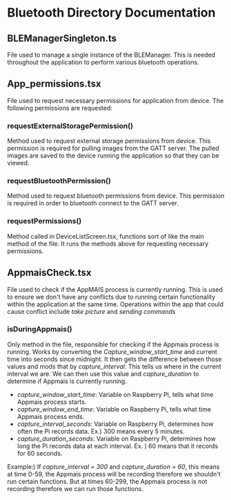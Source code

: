 # Bluetooth Directory Documentation


## BLEManagerSingleton.ts
File used to manage a single instance of the BLEManager. This is needed throughout the application to perform various bluetooth operations.


## App_permissions.tsx
File used to request necessary permissions for application from device. The following permissions are requested:

  ### **requestExternalStoragePermission()**
  Method used to request external storage permissions from device. This permission is        required for pulling images from the GATT server. The pulled images are saved to the       device running the application so that they can be viewed.

  ### **requestBluetoothPermission()**
  Method used to request bluetooth permissions from device. This permission is required      in order to bluetooth connect to the GATT server.

  ### **requestPermissions()**
  Method called in DeviceListScreen.tsx, functions sort of like the main method of the       file. It runs the methods above for requesting necessary permissions.


## AppmaisCheck.tsx
File used to check if the AppMAIS process is currently running. This is used to ensure we don't have any conflicts due to running certain functionality within the application at the same time. Operations within the app that could cause conflict include *take picture* and *sending commands*

  ### **isDuringAppmais()**
  Only method in the file, responsible for checking if the Appmais process is running. Works by converting the *Capture_window_start_time* and current time into seconds since midnight. It then gets the difference between those values and mods that by *capture_interval*.     This tells us where in the current interval we are. We can then use this value and *capture_duration* to determine if Appmais is currently running.

  - *capture_window_start_time*: Variable on Raspberry Pi, tells what time Appmais process starts.
  - *capture_window_end_time*: Variable on Raspberry Pi, tells what time Appmais process ends.
  - *capture_interval_seconds*: Variable on Raspberry Pi, determines how often the Pi records data. Ex.) 300 means every 5 minutes.
  - *capture_duration_seconds*: Variable on Raspberry Pi, determines how long the Pi records data at each interval. Ex. ) 60 means that it records for 60 seconds.

  Example:) If *capture_interval = 300* and *capture_duration = 60*, this means at time 0-59, the Appmais process will be recording therefore we shouldn't run certain functions. But at times 60-299, the Appmais process is not recording therefore we can run those functions.

